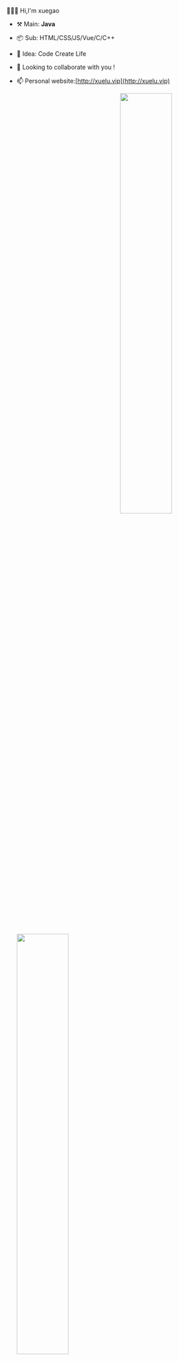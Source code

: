   👋👋👋
  Hi,I'm xuegao

* ⚒️ Main: **Java**

* 📦 Sub: HTML/CSS/JS/Vue/C/C++

* 🌱 Idea: Code Create Life

* 👯 Looking to collaborate with you !

* 📫 Personal website:[http://xuelu.vip](http://xuelu.vip)

  [<img align="right" width="50%" src="https://github-readme-stats.vercel.app/api?username=xuegao555&show_icons=true">](http://xuelu.vip)
  [<img align="left" width="50%" src="https://github-readme-stats.vercel.app/api/top-langs/?username=xuegao555&show_icons=true">](http://xuelu.vip)
